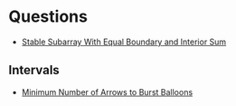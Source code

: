 # Questions
- [Stable Subarray With Equal Boundary and Interior Sum](https://leetcode.com/problems/stable-subarrays-with-equal-boundary-and-interior-sum/description/)


## Intervals
- [Minimum Number of Arrows to Burst Balloons](https://leetcode.com/problems/minimum-number-of-arrows-to-burst-balloons/description/)
